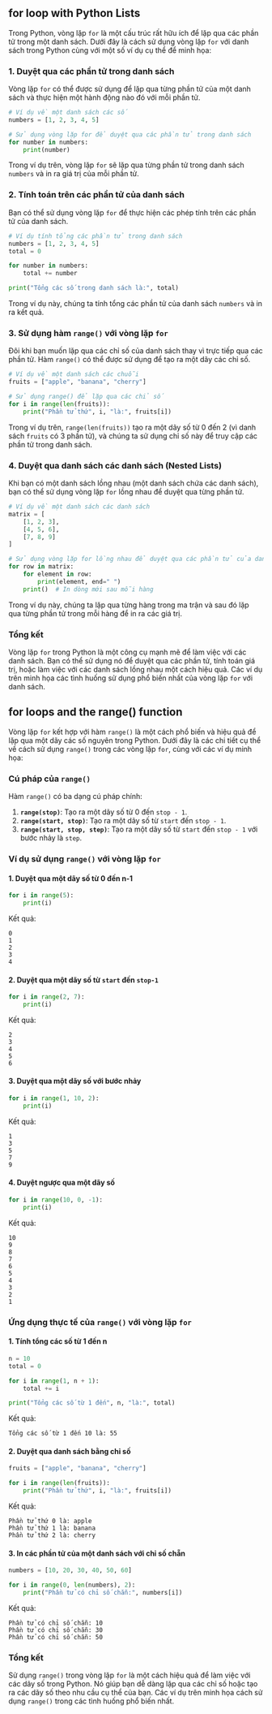 ## for loop with Python Lists
Trong Python, vòng lặp `for` là một cấu trúc rất hữu ích để lặp qua các phần tử trong một danh sách. Dưới đây là cách sử dụng vòng lặp `for` với danh sách trong Python cùng với một số ví dụ cụ thể để minh họa:

### 1. Duyệt qua các phần tử trong danh sách
Vòng lặp `for` có thể được sử dụng để lặp qua từng phần tử của một danh sách và thực hiện một hành động nào đó với mỗi phần tử.

```python
# Ví dụ về một danh sách các số
numbers = [1, 2, 3, 4, 5]

# Sử dụng vòng lặp for để duyệt qua các phần tử trong danh sách
for number in numbers:
    print(number)
```

Trong ví dụ trên, vòng lặp `for` sẽ lặp qua từng phần tử trong danh sách `numbers` và in ra giá trị của mỗi phần tử.

### 2. Tính toán trên các phần tử của danh sách
Bạn có thể sử dụng vòng lặp `for` để thực hiện các phép tính trên các phần tử của danh sách.

```python
# Ví dụ tính tổng các phần tử trong danh sách
numbers = [1, 2, 3, 4, 5]
total = 0

for number in numbers:
    total += number

print("Tổng các số trong danh sách là:", total)
```

Trong ví dụ này, chúng ta tính tổng các phần tử của danh sách `numbers` và in ra kết quả.

### 3. Sử dụng hàm `range()` với vòng lặp `for`
Đôi khi bạn muốn lặp qua các chỉ số của danh sách thay vì trực tiếp qua các phần tử. Hàm `range()` có thể được sử dụng để tạo ra một dãy các chỉ số.

```python
# Ví dụ về một danh sách các chuỗi
fruits = ["apple", "banana", "cherry"]

# Sử dụng range() để lặp qua các chỉ số
for i in range(len(fruits)):
    print("Phần tử thứ", i, "là:", fruits[i])
```

Trong ví dụ trên, `range(len(fruits))` tạo ra một dãy số từ 0 đến 2 (vì danh sách `fruits` có 3 phần tử), và chúng ta sử dụng chỉ số này để truy cập các phần tử trong danh sách.

### 4. Duyệt qua danh sách các danh sách (Nested Lists)
Khi bạn có một danh sách lồng nhau (một danh sách chứa các danh sách), bạn có thể sử dụng vòng lặp `for` lồng nhau để duyệt qua từng phần tử.

```python
# Ví dụ về một danh sách các danh sách
matrix = [
    [1, 2, 3],
    [4, 5, 6],
    [7, 8, 9]
]

# Sử dụng vòng lặp for lồng nhau để duyệt qua các phần tử của danh sách lồng nhau
for row in matrix:
    for element in row:
        print(element, end=" ")
    print()  # In dòng mới sau mỗi hàng
```

Trong ví dụ này, chúng ta lặp qua từng hàng trong ma trận và sau đó lặp qua từng phần tử trong mỗi hàng để in ra các giá trị.

### Tổng kết
Vòng lặp `for` trong Python là một công cụ mạnh mẽ để làm việc với các danh sách. Bạn có thể sử dụng nó để duyệt qua các phần tử, tính toán giá trị, hoặc làm việc với các danh sách lồng nhau một cách hiệu quả. Các ví dụ trên minh họa các tình huống sử dụng phổ biến nhất của vòng lặp `for` với danh sách.
## for loops and the range() function
Vòng lặp `for` kết hợp với hàm `range()` là một cách phổ biến và hiệu quả để lặp qua một dãy các số nguyên trong Python. Dưới đây là các chi tiết cụ thể về cách sử dụng `range()` trong các vòng lặp `for`, cùng với các ví dụ minh họa:

### Cú pháp của `range()`

Hàm `range()` có ba dạng cú pháp chính:

1. **`range(stop)`**: Tạo ra một dãy số từ 0 đến `stop - 1`.
2. **`range(start, stop)`**: Tạo ra một dãy số từ `start` đến `stop - 1`.
3. **`range(start, stop, step)`**: Tạo ra một dãy số từ `start` đến `stop - 1` với bước nhảy là `step`.

### Ví dụ sử dụng `range()` với vòng lặp `for`

#### 1. Duyệt qua một dãy số từ 0 đến n-1

```python
for i in range(5):
    print(i)
```

Kết quả:
```
0
1
2
3
4
```

#### 2. Duyệt qua một dãy số từ `start` đến `stop-1`

```python
for i in range(2, 7):
    print(i)
```

Kết quả:
```
2
3
4
5
6
```

#### 3. Duyệt qua một dãy số với bước nhảy

```python
for i in range(1, 10, 2):
    print(i)
```

Kết quả:
```
1
3
5
7
9
```

#### 4. Duyệt ngược qua một dãy số

```python
for i in range(10, 0, -1):
    print(i)
```

Kết quả:
```
10
9
8
7
6
5
4
3
2
1
```

### Ứng dụng thực tế của `range()` với vòng lặp `for`

#### 1. Tính tổng các số từ 1 đến n

```python
n = 10
total = 0

for i in range(1, n + 1):
    total += i

print("Tổng các số từ 1 đến", n, "là:", total)
```

Kết quả:
```
Tổng các số từ 1 đến 10 là: 55
```

#### 2. Duyệt qua danh sách bằng chỉ số

```python
fruits = ["apple", "banana", "cherry"]

for i in range(len(fruits)):
    print("Phần tử thứ", i, "là:", fruits[i])
```

Kết quả:
```
Phần tử thứ 0 là: apple
Phần tử thứ 1 là: banana
Phần tử thứ 2 là: cherry
```

#### 3. In các phần tử của một danh sách với chỉ số chẵn

```python
numbers = [10, 20, 30, 40, 50, 60]

for i in range(0, len(numbers), 2):
    print("Phần tử có chỉ số chẵn:", numbers[i])
```

Kết quả:
```
Phần tử có chỉ số chẵn: 10
Phần tử có chỉ số chẵn: 30
Phần tử có chỉ số chẵn: 50
```

### Tổng kết
Sử dụng `range()` trong vòng lặp `for` là một cách hiệu quả để làm việc với các dãy số trong Python. Nó giúp bạn dễ dàng lặp qua các chỉ số hoặc tạo ra các dãy số theo nhu cầu cụ thể của bạn. Các ví dụ trên minh họa cách sử dụng `range()` trong các tình huống phổ biến nhất.